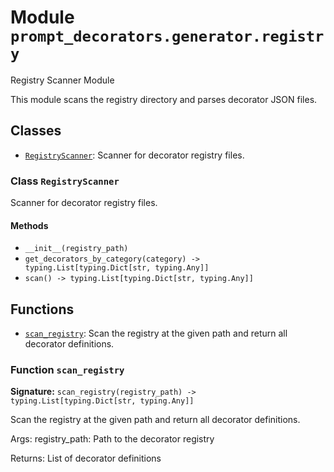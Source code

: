 # Module `prompt_decorators.generator.registry`

Registry Scanner Module

This module scans the registry directory and parses decorator JSON files.

## Classes

- [`RegistryScanner`](#class-registryscanner): Scanner for decorator registry files.

### Class `RegistryScanner`

Scanner for decorator registry files.

#### Methods

- `__init__(registry_path)`
- `get_decorators_by_category(category) -> typing.List[typing.Dict[str, typing.Any]]`
- `scan() -> typing.List[typing.Dict[str, typing.Any]]`

## Functions

- [`scan_registry`](#function-scan_registry): Scan the registry at the given path and return all decorator definitions.

### Function `scan_registry`

**Signature:** `scan_registry(registry_path) -> typing.List[typing.Dict[str, typing.Any]]`

Scan the registry at the given path and return all decorator definitions.

Args:
    registry_path: Path to the decorator registry

Returns:
    List of decorator definitions
